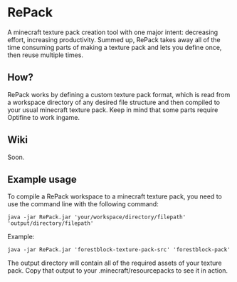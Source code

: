 # RePack
A minecraft texture pack creation tool with one major intent: decreasing effort, increasing productivity. Summed up, RePack takes away all of the time consuming parts of making a texture pack and lets you define once, then reuse multiple times.

## How?
RePack works by defining a custom texture pack format, which is read from a workspace directory of any desired file structure and then compiled to your usual minecraft texture pack. Keep in mind that some parts require Optifine to work ingame.

## Wiki
Soon.

## Example usage
To compile a RePack workspace to a minecraft texture pack, you need to use the command line with the following command:
```
java -jar RePack.jar 'your/workspace/directory/filepath' 'output/directory/filepath'
```
Example:
```
java -jar RePack.jar 'forestblock-texture-pack-src' 'forestblock-pack'
```
The output directory will contain all of the required assets of your texture pack. Copy that output to your .minecraft/resourcepacks to see it in action.
